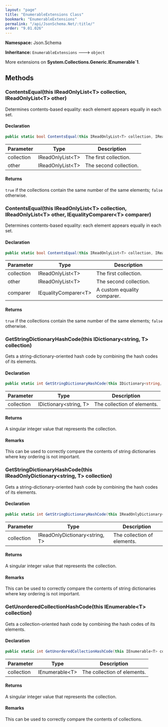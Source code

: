 ```yaml
---
layout: "page"
title: "EnumerableExtensions Class"
bookmark: "EnumerableExtensions"
permalink: "/api/JsonSchema.Net/:title/"
order: "9.01.026"
---
```

**Namespace:** Json.Schema

**Inheritance:**
`EnumerableExtensions`
 🡒 
`object`

More extensions on **System.Collections.Generic.IEnumerable`1**.

## Methods

### ContentsEqual(this IReadOnlyList\<T\> collection, IReadOnlyList\<T\> other)

Determines contents-based equality: each element appears equally in each set.

#### Declaration

```c#
public static bool ContentsEqual(this IReadOnlyList<T> collection, IReadOnlyList<T> other)
```

| Parameter | Type | Description |
|---|---|---|
| collection | IReadOnlyList\<T\> | The first collection. |
| other | IReadOnlyList\<T\> | The second collection. |


#### Returns

`true` if the collections contain the same number of the same elements; `false` otherwise.

### ContentsEqual(this IReadOnlyList\<T\> collection, IReadOnlyList\<T\> other, IEqualityComparer\<T\> comparer)

Determines contents-based equality: each element appears equally in each set.

#### Declaration

```c#
public static bool ContentsEqual(this IReadOnlyList<T> collection, IReadOnlyList<T> other, IEqualityComparer<T> comparer)
```

| Parameter | Type | Description |
|---|---|---|
| collection | IReadOnlyList\<T\> | The first collection. |
| other | IReadOnlyList\<T\> | The second collection. |
| comparer | IEqualityComparer\<T\> | A custom equality comparer. |


#### Returns

`true` if the collections contain the same number of the same elements; `false` otherwise.

### GetStringDictionaryHashCode(this IDictionary\<string, T\> collection)

Gets a string-dictionary-oriented hash code by combining the hash codes of its elements.

#### Declaration

```c#
public static int GetStringDictionaryHashCode(this IDictionary<string, T> collection)
```

| Parameter | Type | Description |
|---|---|---|
| collection | IDictionary\<string, T\> | The collection of elements. |


#### Returns

A singular integer value that represents the collection.

#### Remarks

This can be used to correctly compare the contents of string dictionaries where
key ordering is not important.

### GetStringDictionaryHashCode(this IReadOnlyDictionary\<string, T\> collection)

Gets a string-dictionary-oriented hash code by combining the hash codes of its elements.

#### Declaration

```c#
public static int GetStringDictionaryHashCode(this IReadOnlyDictionary<string, T> collection)
```

| Parameter | Type | Description |
|---|---|---|
| collection | IReadOnlyDictionary\<string, T\> | The collection of elements. |


#### Returns

A singular integer value that represents the collection.

#### Remarks

This can be used to correctly compare the contents of string dictionaries where
key ordering is not important.

### GetUnorderedCollectionHashCode(this IEnumerable\<T\> collection)

Gets a collection-oriented hash code by combining the hash codes of its elements.

#### Declaration

```c#
public static int GetUnorderedCollectionHashCode(this IEnumerable<T> collection)
```

| Parameter | Type | Description |
|---|---|---|
| collection | IEnumerable\<T\> | The collection of elements. |


#### Returns

A singular integer value that represents the collection.

#### Remarks

This can be used to correctly compare the contents of collections.

